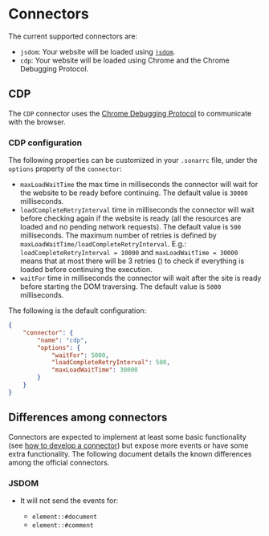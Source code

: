 # Connectors

The current supported connectors are:

* `jsdom`: Your website will be loaded using [`jsdom`][jsdom].
* `cdp`: Your website will be loaded using Chrome and the Chrome
  Debugging Protocol.

## CDP

The `CDP` connector uses the [Chrome Debugging Protocol][cdp] to
communicate with the browser.

### CDP configuration

The following properties can be customized in your `.sonarrc` file, under the
`options` property of the `connector`:

* `maxLoadWaitTime` the max time in milliseconds the connector will wait for
  the website to be ready before continuing. The default value is `30000`
  milliseconds.
* `loadCompleteRetryInterval` time in milliseconds the connector will wait
  before checking again if the website is ready (all the resources are loaded
  and no pending network requests). The default value is `500` milliseconds.
  The maximum number of retries is defined by
  `maxLoadWaitTime/loadCompleteRetryInterval`.
  E.g.: `loadCompleteRetryInterval = 10000` and `maxLoadWaitTime = 30000` means
  that at most there will be 3 retries () to check if everything is loaded
  before continuing the execution.
* `waitFor` time in milliseconds the connector will wait after the site is
  ready before starting the DOM traversing. The default value is `5000`
  milliseconds.

The following is the default configuration:

```json
{
    "connector": {
        "name": "cdp",
        "options": {
            "waitFor": 5000,
            "loadCompleteRetryInterval": 500,
            "maxLoadWaitTime": 30000
        }
    }
}
```

## Differences among connectors

Connectors are expected to implement at least some basic functionality
(see [how to develop a connector](../../developer-guide/connectors/index.md))
but expose more events or have some extra functionality. The following
document details the known differences among the official connectors.

### JSDOM

* It will not send the events for:

  * `element::#document`
  * `element::#comment`

<!-- Link labels: -->

[cdp]: https://chromedevtools.github.io/devtools-protocol/
[jsdom]: https://github.com/tmpvar/jsdom
